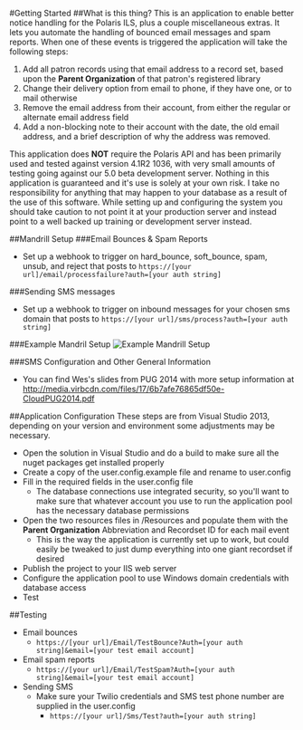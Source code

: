 #Getting Started
##What is this thing?
This is an application to enable better notice handling for the Polaris ILS, plus a couple miscellaneous extras. It lets you automate the handling of bounced email messages and spam reports. When one of these events is triggered the application will take the following steps:

1. Add all patron records using that email address to a record set, based upon the **Parent Organization** of that patron's registered library
2. Change their delivery option from email to phone, if they have one, or to mail otherwise
3. Remove the email address from their account, from either the regular or alternate email address field
4. Add a non-blocking note to their account with the date, the old email address, and a brief description of why the address was removed.

This application does **NOT** require the Polaris API and has been primarily used and tested against version 4.1R2 1036, with very small amounts of testing going against our 5.0 beta development server. Nothing in this application is guaranteed and it's use is solely at your own risk. I take no responsibility for anything that may happen to your database as a result of the use of this software. While setting up and configuring the system you should take caution to not point it at your production server and instead point to a well backed up training or development server instead.

##Mandrill Setup
###Email Bounces & Spam Reports
* Set up a webhook to trigger on hard_bounce, soft_bounce, spam, unsub, and reject that posts to `https://[your url]/email/processfailure?auth=[your auth string]`

###Sending SMS messages
* Set up a webhook to trigger on inbound messages for your chosen sms domain that posts to `https://[your url]/sms/process?auth=[your auth string]`

###Example Mandril Setup
![Example Mandrill Setup](http://media.virbcdn.com/files/77/aceb3fd114e25e11-mandrill_setup.png "Example Mandrill Setup")

###SMS Configuration and Other General Information
* You can find Wes's slides from PUG 2014 with more setup information at http://media.virbcdn.com/files/17/6b7afe76865df50e-CloudPUG2014.pdf

##Application Configuration
These steps are from Visual Studio 2013, depending on your version and environment some adjustments may be necessary.
* Open the solution in Visual Studio and do a build to make sure all the nuget packages get installed properly
* Create a copy of the user.config.example file and rename to user.config
* Fill in the required fields in the user.config file
  * The database connections use integrated security, so you'll want to make sure that whatever account you use to run the application pool has the necessary database permissions
* Open the two resources files in /Resources and populate them with the **Parent Organization** Abbreviation and Recordset ID for each mail event
  * This is the way the application is currently set up to work, but could easily be tweaked to just dump everything into one giant recordset if desired
* Publish the project to your IIS web server
* Configure the application pool to use Windows domain credentials with database access
* Test

##Testing
* Email bounces
  * `https://[your url]/Email/TestBounce?Auth=[your auth string]&email=[your test email account] `
* Email spam reports
  * `https://[your url]/Email/TestSpam?Auth=[your auth string]&email=[your test email account] `
* Sending SMS
  * Make sure your Twilio credentials and SMS test phone number are supplied in the user.config
    * `https://[your url]/Sms/Test?auth=[your auth string] `
